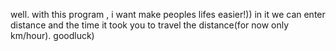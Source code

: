well. with this program , i want make peoples lifes easier!)) in it we can enter distance and the time it took you to travel the distance(for now only km/hour). goodluck)
